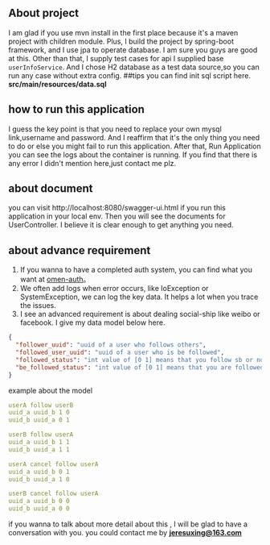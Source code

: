 
## About project 
I am glad if you use mvn install in the first place because it's a maven project with children module. Plus, I build 
the project by spring-boot framework, and I use jpa to operate database. I am sure you guys are good at this. Other than
that, I supply test cases for api I supplied base `userInfoService`. And I chose H2 database as a test data source,so 
you can run any case without extra config. 
##tips
you can find init sql script here. **src/main/resources/data.sql**
## how to run this application
I guess the key point is that you need to replace your own mysql link,username and password. And I reaffirm that it's 
the only thing you need to do or else you might fail to run this application. After that, Run Application you can see
the logs about the container is running. If you find that there is any error I didn't mention here,just contact me plz.

## about document
you can visit http://localhost:8080/swagger-ui.html if you run this application in your local env. Then you will see
the documents for UserController. I believe it is clear enough to get anything you need.

## about advance requirement
1. If you wanna to have a completed auth system, you can find what you want at [omen-auth](https://github.com/JeremyZhangSuxing/omen-auth "completed oauth implements")。
2. We often add logs when error occurs, like IoException or SystemException, we can log the key data. It helps a lot when you trace the issues.
3. I see an advanced requirement is about dealing social-ship like weibo or facebook. I give my data model below here.
````json
{
  "follower_uuid": "uuid of a user who follows others",
  "followed_user_uuid": "uuid of a user who is be followed",
  "followed_status": "int value of [0 1] means that you follow sb or not",
  "be_followed_status": "int value of [0 1] means that you are followed sb or not"
}
````
example about the model
````yaml
userA follow userB 
uuid_a uuid_b 1 0
uuid_b uuid_a 0 1

userB follow userA
uuid_a uuid_b 1 1
uuid_b uuid_a 1 1

userA cancel follow userA
uuid_a uuid_b 0 1
uuid_b uuid_a 1 0

userB cancel follow userA
uuid_a uuid_b 0 0
uuid_b uuid_a 0 0
````
if you wanna to talk about more detail about this , I will be glad to have a conversation with you. you could contact me by **jeresuxing@163.com**